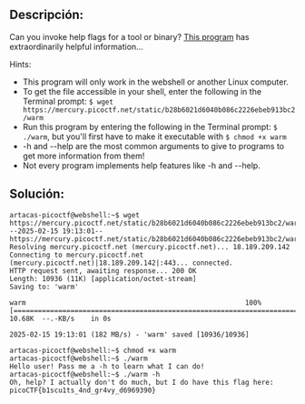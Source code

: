 ## Descripción:
Can you invoke help flags for a tool or binary? [This program](https://mercury.picoctf.net/static/b28b6021d6040b086c2226ebeb913bc2/warm) has extraordinarily helpful information...

Hints:
- This program will only work in the webshell or another Linux computer.
- To get the file accessible in your shell, enter the following in the Terminal prompt: `$ wget https://mercury.picoctf.net/static/b28b6021d6040b086c2226ebeb913bc2/warm`
- Run this program by entering the following in the Terminal prompt: `$ ./warm`, but you'll first have to make it executable with `$ chmod +x warm`
- -h and --help are the most common arguments to give to programs to get more information from them!
- Not every program implements help features like -h and --help.

## Solución:
```
artacas-picoctf@webshell:~$ wget https://mercury.picoctf.net/static/b28b6021d6040b086c2226ebeb913bc2/warm
--2025-02-15 19:13:01--  https://mercury.picoctf.net/static/b28b6021d6040b086c2226ebeb913bc2/warm
Resolving mercury.picoctf.net (mercury.picoctf.net)... 18.189.209.142
Connecting to mercury.picoctf.net (mercury.picoctf.net)|18.189.209.142|:443... connected.
HTTP request sent, awaiting response... 200 OK
Length: 10936 (11K) [application/octet-stream]
Saving to: 'warm'

warm                                                      100%[==================================================================================================================================>]  10.68K  --.-KB/s    in 0s      

2025-02-15 19:13:01 (182 MB/s) - 'warm' saved [10936/10936]

artacas-picoctf@webshell:~$ chmod +x warm
artacas-picoctf@webshell:~$ ./warm
Hello user! Pass me a -h to learn what I can do!
artacas-picoctf@webshell:~$ ./warm -h
Oh, help? I actually don't do much, but I do have this flag here: picoCTF{b1scu1ts_4nd_gr4vy_d6969390}
```